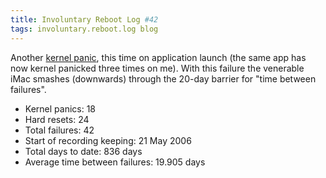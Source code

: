 ```yaml
---
title: Involuntary Reboot Log #42
tags: involuntary.reboot.log blog
---
```


Another [kernel panic](/wiki/kernel_panic), this time on application launch (the same app has now kernel panicked three times on me). With this failure the venerable iMac smashes (downwards) through the 20-day barrier for "time between failures".

-   Kernel panics: 18
-   Hard resets: 24
-   Total failures: 42
-   Start of recording keeping: 21 May 2006
-   Total days to date: 836 days
-   Average time between failures: 19.905 days
